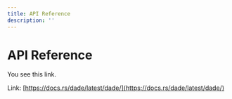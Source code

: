 ```yaml
---
title: API Reference
description: ''
---
```



# API Reference
You see this link.

Link: [https://docs.rs/dade/latest/dade/](https://docs.rs/dade/latest/dade/)
